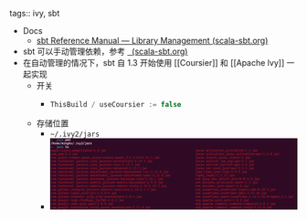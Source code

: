 tags:: ivy, sbt

- Docs
	- [sbt Reference Manual — Library Management (scala-sbt.org)](https://www.scala-sbt.org/1.x/docs/Library-Management.html)
- sbt 可以手动管理依赖，参考 [  (scala-sbt.org)](https://www.scala-sbt.org/1.x/docs/Library-Management.html#Manual+Dependency+Management)
- 在自动管理的情况下，sbt 自 1.3 开始使用 [[Coursier]] 和 [[Apache lvy]] 一起实现
	- 开关
		- ``` sbt
		  ThisBuild / useCoursier := false
		  ```
	- 存储位置
		- `~/.ivy2/jars`
		- ![image.png](../assets/image_1666953965970_0.png)